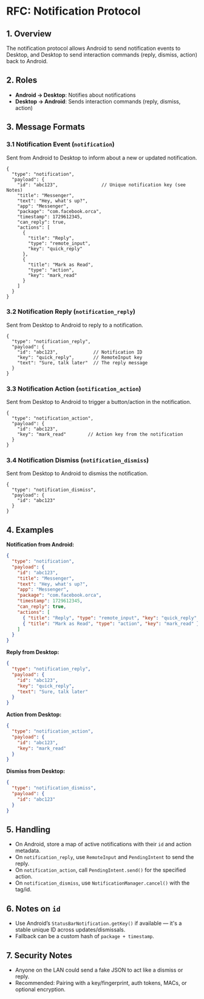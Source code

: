 

# RFC: Notification Protocol

## 1. Overview
The notification protocol allows Android to send notification events to Desktop, and Desktop to send interaction commands (reply, dismiss, action) back to Android.

## 2. Roles
- **Android → Desktop**: Notifies about notifications
- **Desktop → Android**: Sends interaction commands (reply, dismiss, action)

## 3. Message Formats

### 3.1 Notification Event (`notification`)
Sent from Android to Desktop to inform about a new or updated notification.

```jsonc
{
  "type": "notification",
  "payload": {
    "id": "abc123",                // Unique notification key (see Notes)
    "title": "Messenger",
    "text": "Hey, what's up?",
    "app": "Messenger",
    "package": "com.facebook.orca",
    "timestamp": 1729612345,
    "can_reply": true,
    "actions": [
      {
        "title": "Reply",
        "type": "remote_input",
        "key": "quick_reply"
      },
      {
        "title": "Mark as Read",
        "type": "action",
        "key": "mark_read"
      }
    ]
  }
}
```

### 3.2 Notification Reply (`notification_reply`)
Sent from Desktop to Android to reply to a notification.

```jsonc
{
  "type": "notification_reply",
  "payload": {
    "id": "abc123",             // Notification ID
    "key": "quick_reply",       // RemoteInput key
    "text": "Sure, talk later"  // The reply message
  }
}
```

### 3.3 Notification Action (`notification_action`)
Sent from Desktop to Android to trigger a button/action in the notification.

```jsonc
{
  "type": "notification_action",
  "payload": {
    "id": "abc123",
    "key": "mark_read"        // Action key from the notification
  }
}
```

### 3.4 Notification Dismiss (`notification_dismiss`)
Sent from Desktop to Android to dismiss the notification.

```jsonc
{
  "type": "notification_dismiss",
  "payload": {
    "id": "abc123"
  }
}
```

## 4. Examples

**Notification from Android:**
```json
{
  "type": "notification",
  "payload": {
    "id": "abc123",
    "title": "Messenger",
    "text": "Hey, what's up?",
    "app": "Messenger",
    "package": "com.facebook.orca",
    "timestamp": 1729612345,
    "can_reply": true,
    "actions": [
      { "title": "Reply", "type": "remote_input", "key": "quick_reply" },
      { "title": "Mark as Read", "type": "action", "key": "mark_read" }
    ]
  }
}
```

**Reply from Desktop:**
```json
{
  "type": "notification_reply",
  "payload": {
    "id": "abc123",
    "key": "quick_reply",
    "text": "Sure, talk later"
  }
}
```

**Action from Desktop:**
```json
{
  "type": "notification_action",
  "payload": {
    "id": "abc123",
    "key": "mark_read"
  }
}
```

**Dismiss from Desktop:**
```json
{
  "type": "notification_dismiss",
  "payload": {
    "id": "abc123"
  }
}
```

## 5. Handling

- On Android, store a map of active notifications with their `id` and action metadata.
- On `notification_reply`, use `RemoteInput` and `PendingIntent` to send the reply.
- On `notification_action`, call `PendingIntent.send()` for the specified action.
- On `notification_dismiss`, use `NotificationManager.cancel()` with the tag/id.

## 6. Notes on `id`
- Use Android’s `StatusBarNotification.getKey()` if available — it's a stable unique ID across updates/dismissals.
- Fallback can be a custom hash of `package + timestamp`.

## 7. Security Notes
- Anyone on the LAN could send a fake JSON to act like a dismiss or reply.
- Recommended: Pairing with a key/fingerprint, auth tokens, MACs, or optional encryption.

